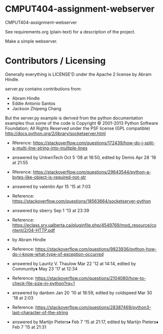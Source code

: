 CMPUT404-assignment-webserver
=============================

CMPUT404-assignment-webserver

See requirements.org (plain-text) for a description of the project.

Make a simple webserver.

Contributors / Licensing
========================

Generally everything is LICENSE'D under the Apache 2 license by Abram Hindle.

server.py contains contributions from:

* Abram Hindle
* Eddie Antonio Santos
* Jackson Zhipeng Chang

But the server.py example is derived from the python documentation
examples thus some of the code is Copyright © 2001-2013 Python
Software Foundation; All Rights Reserved under the PSF license (GPL
compatible) http://docs.python.org/2/library/socketserver.html


* Rference: https://stackoverflow.com/questions/172439/how-do-i-split-a-multi-line-string-into-multiple-lines
* answered by UnkwnTech Oct 5 '08 at 18:50, edited by Demis Apr 28 '16 at 21:55

* Rference: https://stackoverflow.com/questions/29643544/python-a-bytes-like-object-is-required-not-str
* answered by valentin Apr 15 '15 at 7:03

* Reference: https://stackoverflow.com/questions/18563664/socketserver-python
* answered by sberry Sep 1 '13 at 23:39

* Reference: https://eclass.srv.ualberta.ca/pluginfile.php/4549769/mod_resource/content/2/04-HTTP.pdf
* by Abram Hindle

* Reference: https://stackoverflow.com/questions/9823936/python-how-do-i-know-what-type-of-exception-occurred
* answered by Lauritz V. Thaulow Mar 22 '12 at 14:14, edited by Community♦ May 23 '17 at 12:34

* Reference: https://stackoverflow.com/questions/2104080/how-to-check-file-size-in-python?rq=1
* answered by danben Jan 20 '10 at 18:59, edited by coldspeed Mar 30 '18 at 2:03

* Reference: https://stackoverflow.com/questions/28387469/python3-last-character-of-the-string
* answered by Martijn Pieters♦ Feb 7 '15 at 21:17, edited by Martijn Pieters♦ Feb 7 '15 at 21:31